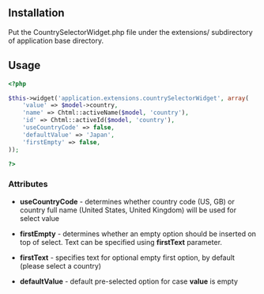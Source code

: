 Installation
-----------

Put the CountrySelectorWidget.php file under the extensions/ subdirectory of application base directory.

Usage
-----

```php
<?php

$this->widget('application.extensions.countrySelectorWidget', array(
    'value' => $model->country,
    'name' => Chtml::activeName($model, 'country'),
    'id' => Chtml::activeId($model, 'country'),
    'useCountryCode' => false,
    'defaultValue' => 'Japan',
    'firstEmpty' => false,
));

?>
```

### Attributes ###

* __useCountryCode__ - determines whether country code (US, GB) or country full name (United States, United Kingdom) will be used for select value

* __firstEmpty__ - determines whether an empty option should be inserted on top of select. Text can be specified using __firstText__ parameter.

* __firstText__ - specifies text for optional empty first option, by default (please select a country)

* __defaultValue__ - default pre-selected option for case __value__ is empty